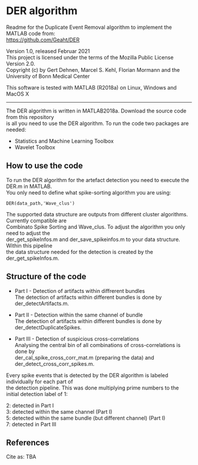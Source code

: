 # DER algorithm
Readme for the Duplicate Event Removal algorithm to implement the MATLAB code from:  
https://github.com/Geaht/DER

Version 1.0, released Februar 2021  
This project is licensed under the terms of the Mozilla Public License Version 2.0.  
Copyright (c) by Gert Dehnen, Marcel S. Kehl, Florian Mormann and the University of Bonn Medical Center  

This software is tested with MATLAB (R2018a) on Linux, Windows and MacOS X

------------------------------------------------------------------------------------------
The DER algorithm is written in MATLAB2018a. Download the source code from this repository  
is all you need to use the DER algorithm. To run the code two packages are needed:  

* Statistics and Machine Learning Toolbox
* Wavelet Toolbox  

## How to use the code 

To run the DER algorithm for the artefact detection you need to execute the DER.m in MATLAB.  
You only need to define what spike-sorting algorithm you are using:  

```
DER(data_path,'Wave_clus')  
```

The supported data structure are outputs from different cluster algorithms. Currently compatible are  
Combinato Spike Sorting and Wave_clus. To adjust the algorithm you only need to adjust the  
der_get_spikeInfos.m and der_save_spikeinfos.m to your data structure. Within this pipeline  
the data structure needed for the detection is created by the der_get_spikeInfos.m.  

## Structure of the code

* Part I - Detection of artifacts within diffrerent bundles  
The detection of artifacts within different bundles is done by der_detectArtifacts.m.  

* Part II - Detection within the same channel of bundle  
The detection of artifacts within different bundles is done by der_detectDuplicateSpikes.  

* Part III - Detection of suspicious cross-correlations  
Analysing the central bin of all combinations of cross-correlations is done by  
der_cal_spike_cross_corr_mat.m (preparing the data) and der_detect_cross_corr_spikes.m.  

Every spike events that is detected by the DER algorithm is labeled individually for each part of  
the detection pipeline. This was done multiplying prime numbers to the initial detection label of 1:  

2: detected in Part I  
3: detected within the same channel (Part I)  
5: detected within the same bundle (but different channel) (Part I)  
7: detected in Part III  


## References

Cite as: TBA


